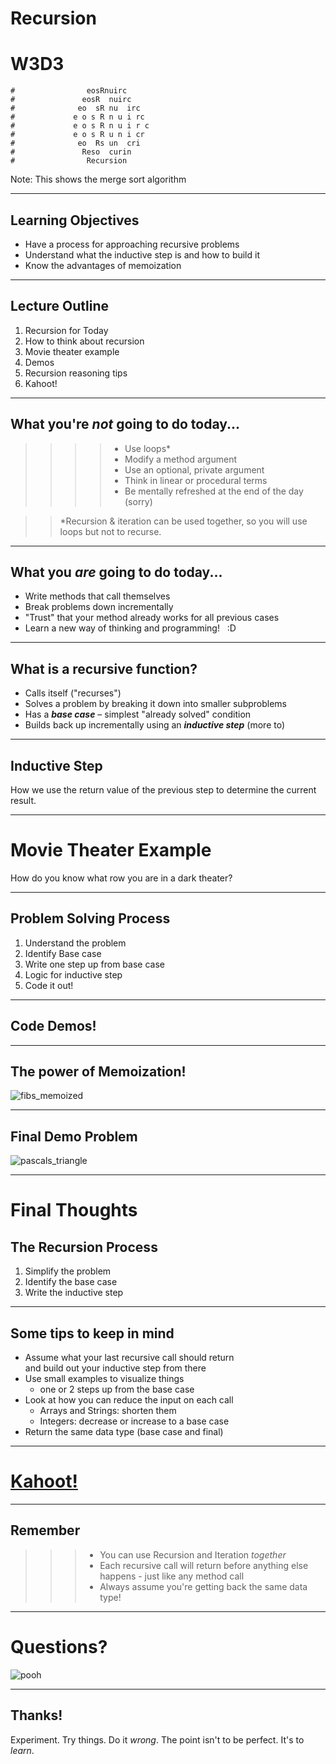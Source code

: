 # Recursion
# W3D3

```
#                eosRnuirc
#               eosR  nuirc
#              eo  sR nu  irc
#             e o s R n u i rc             
#             e o s R n u i r c
#             e o s R u n i cr
#              eo  Rs un  cri
#               Reso  curin
#                Recursion
```

Note: This shows the merge sort algorithm

---

## Learning Objectives

- Have a process for approaching recursive problems
- Understand what the inductive step is and how to build it
- Know the advantages of memoization 

---

## Lecture Outline

1. Recursion for Today
1. How to think about recursion
1. Movie theater example
1. Demos
1. Recursion reasoning tips
1. Kahoot!

---

## What you're _not_ going to do today...

>>>> * Use loops*
>>>> * Modify a method argument
>>>> * Use an optional, private argument
>>>> * Think in linear or procedural terms
>>>> * Be mentally refreshed at the end of the day (sorry)

>>*Recursion & iteration can be used together, so you will use loops but not to recurse.

---

## What you _are_ going to do today...

* Write methods that call themselves
* Break problems down incrementally
* "Trust" that your method already works for all previous cases
* Learn a new way of thinking and programming! &nbsp; :D

---

## What is a recursive function?

* Calls itself ("recurses")
* Solves a problem by breaking it down into smaller subproblems
* Has a _**base case**_ – simplest "already solved" condition
* Builds back up incrementally using an _**inductive step**_ (more to)

---

## Inductive Step
How we use the return value of the previous step to determine the current result.

---

# Movie Theater Example
How do you know what row you are in a dark theater?

---

## Problem Solving Process
1. Understand the problem
1. Identify Base case
1. Write one step up from base case
1. Logic for inductive step
1. Code it out!

---

## Code Demos!

---

## The power of Memoization!
![fibs_memoized](https://raw.githubusercontent.com/appacademy/worldwide-lecture-notes/master/ruby/w3d3-recursion/assets/fibs_memoized.png?token=AMIDLIH3OEBQPQQ6QEGYSSTANN4RW)

---

## Final Demo Problem
![pascals_triangle](https://raw.githubusercontent.com/appacademy/worldwide-lecture-notes/master/ruby/w3d3-recursion/assets/pascals_triangle.png?token=AMIDLICIUG7ZAVF37CJFXDTANN4TE)

---

# Final Thoughts
## The Recursion Process
 1. Simplify the problem
 2. Identify the base case
 3. Write the inductive step

---

## Some tips to keep in mind
- Assume what your last recursive call should return  
and build out your inductive step from there
- Use small examples to visualize things
	- one or 2 steps up from the base case
- Look at how you can reduce the input on each call
	- Arrays and Strings: shorten them
  - Integers: decrease or increase to a base case
- Return the same data type (base case and final)

---

# [Kahoot!](https://create.kahoot.it/details/w3d3-recursion/b12bbcd0-0ac8-4725-a228-7746f1890852)

---

## Remember
>>> * You can use Recursion and Iteration _together_
>>> * Each recursive call will return before anything else happens - just like any method call
>>> * Always assume you're getting back the same data type!

---

# Questions?
![pooh](https://media.giphy.com/media/U7EOycerCyghO/giphy.gif)

---

## Thanks!
Experiment. Try things. Do it _wrong_. The point isn't to be perfect. It's to _learn_.